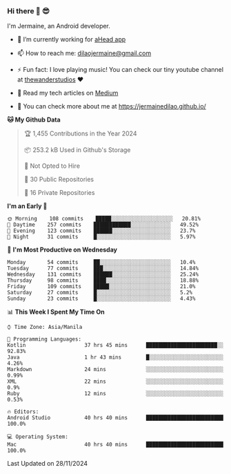 ### Hi there 👋 😎
I'm Jermaine, an Android developer.

- 🔭 I’m currently working for [aHead app](https://www.ahead-app.com/)

- 📫 How to reach me: dilaojermaine@gmail.com

- ⚡ Fun fact: I love playing music! You can check our tiny youtube channel at [thewanderstudios](https://www.youtube.com/thewanderstudios) ♥️

- 📖 Read my tech articles on [Medium](https://jermainedilao.medium.com/)

- 👀 You can check more about me at https://jermainedilao.github.io/

<!--
**jermainedilao/jermainedilao** is a ✨ _special_ ✨ repository because its `README.md` (this file) appears on your GitHub profile.

Here are some ideas to get you started:

- 🔭 I’m currently working on ...
- 🌱 I’m currently learning ...
- 👯 I’m looking to collaborate on ...
- 🤔 I’m looking for help with ...
- 💬 Ask me about ...
- 📫 How to reach me: ...
- 😄 Pronouns: ...
- ⚡ Fun fact: ...
-->

<!--START_SECTION:waka-->
**🐱 My Github Data** 

> 🏆 1,455 Contributions in the Year 2024
 > 
> 📦 253.2 kB Used in Github's Storage 
 > 
> 🚫 Not Opted to Hire
 > 
> 📜 30 Public Repositories 
 > 
> 🔑 16 Private Repositories  
 > 
**I'm an Early 🐤** 

```text
🌞 Morning    108 commits    █████░░░░░░░░░░░░░░░░░░░░   20.81% 
🌆 Daytime    257 commits    ████████████░░░░░░░░░░░░░   49.52% 
🌃 Evening    123 commits    ██████░░░░░░░░░░░░░░░░░░░   23.7% 
🌙 Night      31 commits     █░░░░░░░░░░░░░░░░░░░░░░░░   5.97%

```
📅 **I'm Most Productive on Wednesday** 

```text
Monday       54 commits     ██░░░░░░░░░░░░░░░░░░░░░░░   10.4% 
Tuesday      77 commits     ███░░░░░░░░░░░░░░░░░░░░░░   14.84% 
Wednesday    131 commits    ██████░░░░░░░░░░░░░░░░░░░   25.24% 
Thursday     98 commits     ████░░░░░░░░░░░░░░░░░░░░░   18.88% 
Friday       109 commits    █████░░░░░░░░░░░░░░░░░░░░   21.0% 
Saturday     27 commits     █░░░░░░░░░░░░░░░░░░░░░░░░   5.2% 
Sunday       23 commits     █░░░░░░░░░░░░░░░░░░░░░░░░   4.43%

```


📊 **This Week I Spent My Time On** 

```text
⌚︎ Time Zone: Asia/Manila

💬 Programming Languages: 
Kotlin                   37 hrs 45 mins      ███████████████████████░░   92.83% 
Java                     1 hr 43 mins        █░░░░░░░░░░░░░░░░░░░░░░░░   4.26% 
Markdown                 24 mins             ░░░░░░░░░░░░░░░░░░░░░░░░░   0.99% 
XML                      22 mins             ░░░░░░░░░░░░░░░░░░░░░░░░░   0.9% 
Ruby                     12 mins             ░░░░░░░░░░░░░░░░░░░░░░░░░   0.53%

🔥 Editors: 
Android Studio           40 hrs 40 mins      █████████████████████████   100.0%

💻 Operating System: 
Mac                      40 hrs 40 mins      █████████████████████████   100.0%

```


 Last Updated on 28/11/2024
<!--END_SECTION:waka-->
